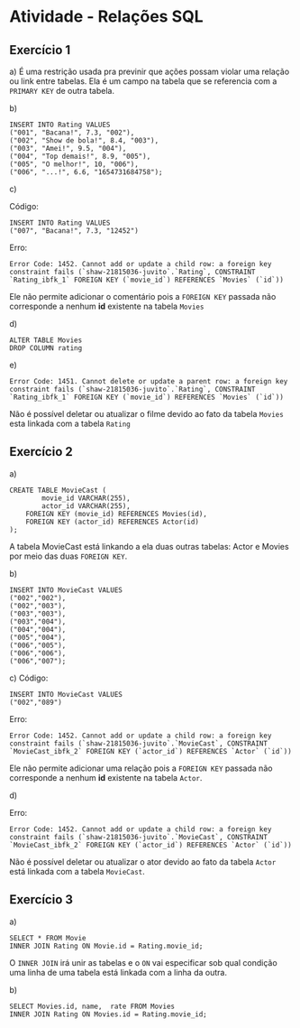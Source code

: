 # Atividade - Relações SQL

## Exercício 1

a) É uma restrição usada pra previnir que ações possam violar uma relação ou link entre tabelas. Ela é um campo na tabela que se referencia com a `PRIMARY KEY` de outra tabela.

b)
```
INSERT INTO Rating VALUES
("001", "Bacana!", 7.3, "002"),
("002", "Show de bola!", 8.4, "003"),
("003", "Amei!", 9.5, "004"),
("004", "Top demais!", 8.9, "005"),
("005", "O melhor!", 10, "006"),
("006", "...!", 6.6, "1654731684758");
```
c)

Código:
```
INSERT INTO Rating VALUES
("007", "Bacana!", 7.3, "12452")
```
Erro:
```
Error Code: 1452. Cannot add or update a child row: a foreign key constraint fails (`shaw-21815036-juvito`.`Rating`, CONSTRAINT `Rating_ibfk_1` FOREIGN KEY (`movie_id`) REFERENCES `Movies` (`id`))
```

Ele não permite adicionar o comentário pois a `FOREIGN KEY` passada não corresponde a nenhum **id** existente na tabela `Movies`

d)
```
ALTER TABLE Movies
DROP COLUMN rating
```
e)
```
Error Code: 1451. Cannot delete or update a parent row: a foreign key constraint fails (`shaw-21815036-juvito`.`Rating`, CONSTRAINT `Rating_ibfk_1` FOREIGN KEY (`movie_id`) REFERENCES `Movies` (`id`))
```
Não é possível deletar ou atualizar o filme devido ao fato da tabela `Movies` esta linkada com a tabela `Rating`

## Exercício 2

a)
```
CREATE TABLE MovieCast (
		movie_id VARCHAR(255),
		actor_id VARCHAR(255),
    FOREIGN KEY (movie_id) REFERENCES Movies(id),
    FOREIGN KEY (actor_id) REFERENCES Actor(id)
);
```

A tabela MovieCast está linkando a ela duas outras tabelas: Actor e Movies por meio das duas `FOREIGN KEY`.

b)
```
INSERT INTO MovieCast VALUES
("002","002"),
("002","003"),
("003","003"),
("003","004"),
("004","004"),
("005","004"),
("006","005"),
("006","006"),
("006","007");
```
c)
Código:
```
INSERT INTO MovieCast VALUES
("002","089")
```

Erro:
```
Error Code: 1452. Cannot add or update a child row: a foreign key constraint fails (`shaw-21815036-juvito`.`MovieCast`, CONSTRAINT `MovieCast_ibfk_2` FOREIGN KEY (`actor_id`) REFERENCES `Actor` (`id`))

```
Ele não permite adicionar uma relação pois a `FOREIGN KEY` passada não corresponde a nenhum **id** existente na tabela `Actor`.

d)

Erro:
```
Error Code: 1452. Cannot add or update a child row: a foreign key constraint fails (`shaw-21815036-juvito`.`MovieCast`, CONSTRAINT `MovieCast_ibfk_2` FOREIGN KEY (`actor_id`) REFERENCES `Actor` (`id`))
```
Não é possível deletar ou atualizar o ator devido ao fato da tabela `Actor` está linkada com a tabela `MovieCast`.

## Exercício 3

a)
```
SELECT * FROM Movie 
INNER JOIN Rating ON Movie.id = Rating.movie_id;
```

O `INNER JOIN` irá unir as tabelas e o `ON` vai especificar sob qual condição uma linha de uma tabela está linkada com a linha da outra.

b)

```
SELECT Movies.id, name,  rate FROM Movies 
INNER JOIN Rating ON Movies.id = Rating.movie_id;
```

